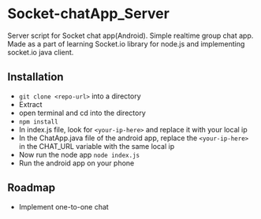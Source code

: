 # Socket-chatApp_Server
Server script for Socket chat app(Android). Simple realtime group chat app.
Made as a part of learning Socket.io library for node.js and implementing socket.io java client.

## Installation
- `git clone <repo-url>` into a directory
- Extract
- open terminal and cd into the directory
- `npm install`
- In index.js file, look for `<your-ip-here>` and replace it with your local ip
- In the ChatApp.java file of the android app, replace the `<your-ip-here>` in the CHAT_URL variable with the same local ip
- Now run the node app
    `node index.js`
- Run the android app on your phone

## Roadmap
- Implement one-to-one chat
